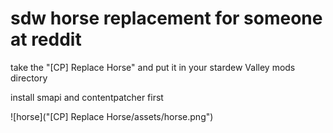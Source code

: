 # sdw horse replacement for someone at reddit

take the "[CP] Replace Horse" and put it in your stardew Valley mods directory

install smapi and contentpatcher first

![horse]("[CP] Replace Horse/assets/horse.png")